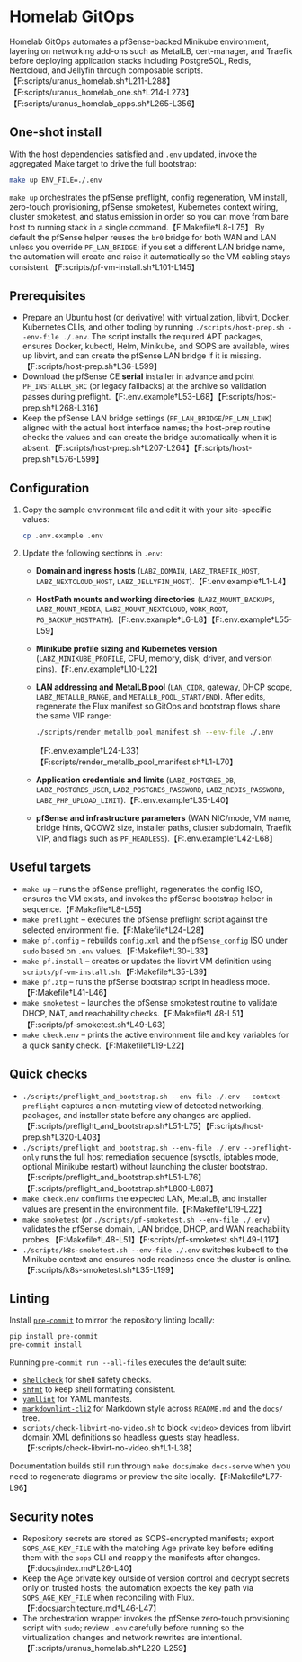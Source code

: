 # Homelab GitOps

Homelab GitOps automates a pfSense-backed Minikube environment, layering on networking add-ons such as MetalLB, cert-manager, and Traefik before deploying application stacks including PostgreSQL, Redis, Nextcloud, and Jellyfin through composable scripts.【F:scripts/uranus_homelab.sh†L211-L288】【F:scripts/uranus_homelab_one.sh†L214-L273】【F:scripts/uranus_homelab_apps.sh†L265-L356】

## One-shot install

With the host dependencies satisfied and `.env` updated, invoke the aggregated Make target to drive the full bootstrap:

```bash
make up ENV_FILE=./.env
```

`make up` orchestrates the pfSense preflight, config regeneration, VM install, zero-touch provisioning, pfSense smoketest, Kubernetes context wiring, cluster smoketest, and status emission in order so you can move from bare host to running stack in a single command.【F:Makefile†L8-L75】 By default the pfSense helper reuses the `br0` bridge for both WAN and LAN unless you override `PF_LAN_BRIDGE`; if you set a different LAN bridge name, the automation will create and raise it automatically so the VM cabling stays consistent.【F:scripts/pf-vm-install.sh†L101-L145】

## Prerequisites

* Prepare an Ubuntu host (or derivative) with virtualization, libvirt, Docker, Kubernetes CLIs, and other tooling by running `./scripts/host-prep.sh --env-file ./.env`. The script installs the required APT packages, ensures Docker, kubectl, Helm, Minikube, and SOPS are available, wires up libvirt, and can create the pfSense LAN bridge if it is missing.【F:scripts/host-prep.sh†L36-L599】
* Download the pfSense CE **serial** installer in advance and point `PF_INSTALLER_SRC` (or legacy fallbacks) at the archive so validation passes during preflight.【F:.env.example†L53-L68】【F:scripts/host-prep.sh†L268-L316】
* Keep the pfSense LAN bridge settings (`PF_LAN_BRIDGE`/`PF_LAN_LINK`) aligned with the actual host interface names; the host-prep routine checks the values and can create the bridge automatically when it is absent.【F:scripts/host-prep.sh†L207-L264】【F:scripts/host-prep.sh†L576-L599】

## Configuration

1. Copy the sample environment file and edit it with your site-specific values:
   
   ```bash
   cp .env.example .env
   ```

2. Update the following sections in `.env`:
   * **Domain and ingress hosts** (`LABZ_DOMAIN`, `LABZ_TRAEFIK_HOST`, `LABZ_NEXTCLOUD_HOST`, `LABZ_JELLYFIN_HOST`).【F:.env.example†L1-L4】
   * **HostPath mounts and working directories** (`LABZ_MOUNT_BACKUPS`, `LABZ_MOUNT_MEDIA`, `LABZ_MOUNT_NEXTCLOUD`, `WORK_ROOT`, `PG_BACKUP_HOSTPATH`).【F:.env.example†L6-L8】【F:.env.example†L55-L59】
   * **Minikube profile sizing and Kubernetes version** (`LABZ_MINIKUBE_PROFILE`, CPU, memory, disk, driver, and version pins).【F:.env.example†L10-L22】
   * **LAN addressing and MetalLB pool** (`LAN_CIDR`, gateway, DHCP scope, `LABZ_METALLB_RANGE`, and `METALLB_POOL_START/END`). After edits, regenerate the Flux manifest so GitOps and bootstrap flows share the same VIP range:
     
     ```bash
     ./scripts/render_metallb_pool_manifest.sh --env-file ./.env
     ```
     【F:.env.example†L24-L33】【F:scripts/render_metallb_pool_manifest.sh†L1-L70】
   * **Application credentials and limits** (`LABZ_POSTGRES_DB`, `LABZ_POSTGRES_USER`, `LABZ_POSTGRES_PASSWORD`, `LABZ_REDIS_PASSWORD`, `LABZ_PHP_UPLOAD_LIMIT`).【F:.env.example†L35-L40】
   * **pfSense and infrastructure parameters** (WAN NIC/mode, VM name, bridge hints, QCOW2 size, installer paths, cluster subdomain, Traefik VIP, and flags such as `PF_HEADLESS`).【F:.env.example†L42-L68】

## Useful targets

* `make up` – runs the pfSense preflight, regenerates the config ISO, ensures the VM exists, and invokes the pfSense bootstrap helper in sequence.【F:Makefile†L8-L55】
* `make preflight` – executes the pfSense preflight script against the selected environment file.【F:Makefile†L24-L28】
* `make pf.config` – rebuilds `config.xml` and the `pfSense_config` ISO under `sudo` based on `.env` values.【F:Makefile†L30-L33】
* `make pf.install` – creates or updates the libvirt VM definition using `scripts/pf-vm-install.sh`.【F:Makefile†L35-L39】
* `make pf.ztp` – runs the pfSense bootstrap script in headless mode.【F:Makefile†L41-L46】
* `make smoketest` – launches the pfSense smoketest routine to validate DHCP, NAT, and reachability checks.【F:Makefile†L48-L51】【F:scripts/pf-smoketest.sh†L49-L63】
* `make check.env` – prints the active environment file and key variables for a quick sanity check.【F:Makefile†L19-L22】

## Quick checks

* `./scripts/preflight_and_bootstrap.sh --env-file ./.env --context-preflight` captures a non-mutating view of detected networking, packages, and installer state before any changes are applied.【F:scripts/preflight_and_bootstrap.sh†L51-L75】【F:scripts/host-prep.sh†L320-L403】
* `./scripts/preflight_and_bootstrap.sh --env-file ./.env --preflight-only` runs the full host remediation sequence (sysctls, iptables mode, optional Minikube restart) without launching the cluster bootstrap.【F:scripts/preflight_and_bootstrap.sh†L51-L76】【F:scripts/preflight_and_bootstrap.sh†L800-L887】
* `make check.env` confirms the expected LAN, MetalLB, and installer values are present in the environment file.【F:Makefile†L19-L22】
* `make smoketest` (or `./scripts/pf-smoketest.sh --env-file ./.env`) validates the pfSense domain, LAN bridge, DHCP, and WAN reachability probes.【F:Makefile†L48-L51】【F:scripts/pf-smoketest.sh†L49-L117】
* `./scripts/k8s-smoketest.sh --env-file ./.env` switches kubectl to the Minikube context and ensures node readiness once the cluster is online.【F:scripts/k8s-smoketest.sh†L35-L199】

## Linting

Install [`pre-commit`](https://pre-commit.com/) to mirror the repository linting locally:

```bash
pip install pre-commit
pre-commit install
```

Running `pre-commit run --all-files` executes the default suite:

* [`shellcheck`](https://www.shellcheck.net/) for shell safety checks.
* [`shfmt`](https://github.com/mvdan/sh) to keep shell formatting consistent.
* [`yamllint`](https://yamllint.readthedocs.io/) for YAML manifests.
* [`markdownlint-cli2`](https://github.com/DavidAnson/markdownlint-cli2) for Markdown style across `README.md` and the `docs/` tree.
* `scripts/check-libvirt-no-video.sh` to block `<video>` devices from libvirt domain XML definitions so headless guests stay headless.【F:scripts/check-libvirt-no-video.sh†L1-L38】

Documentation builds still run through `make docs`/`make docs-serve` when you need to regenerate diagrams or preview the site locally.【F:Makefile†L77-L96】

## Security notes

* Repository secrets are stored as SOPS-encrypted manifests; export `SOPS_AGE_KEY_FILE` with the matching Age private key before editing them with the `sops` CLI and reapply the manifests after changes.【F:docs/index.md†L26-L40】
* Keep the Age private key outside of version control and decrypt secrets only on trusted hosts; the automation expects the key path via `SOPS_AGE_KEY_FILE` when reconciling with Flux.【F:docs/architecture.md†L46-L47】
* The orchestration wrapper invokes the pfSense zero-touch provisioning script with `sudo`; review `.env` carefully before running so the virtualization changes and network rewrites are intentional.【F:scripts/uranus_homelab.sh†L220-L259】
